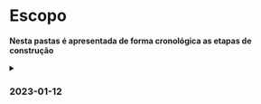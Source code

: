# Escopo

**Nesta pastas é apresentada de forma cronológica as etapas de construção**

<details>
	<summary>
		<h3>2023-01-12</h3>
	</summary>

</details>